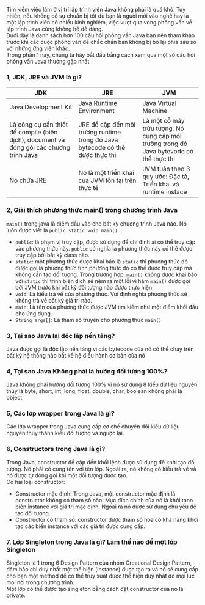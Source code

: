 Tìm kiếm việc làm ở vị trí lập trình viên Java không phải là quá khó. Tuy nhiên, nếu không có sự chuẩn bị tốt dù bạn là người mới vào nghề hay là một lập trình viên có nhiều kinh nghiệm, việc vượt qua vòng phỏng vấn về lập trình Java cũng không hề dễ dàng.  
Dưới đây là danh sách hơn 100 câu hỏi phòng vấn Java bạn nên tham khảo trước khi các cuộc phỏng vấn để chắc chắn bạn không bị bỏ lại phía sau so với những ứng viên khác.  
Trong phần 1 này, chúng ta hãy bắt đầu bằng cách xem qua một số câu hỏi phỏng vấn Java thường gặp nhất

### 1, JDK, JRE và JVM là gì?


| JDK | JRE | JVM |
|---|---|---|
| Java Development Kit | Java Runtime Environment | Java Virtual Machine |
| Là công cụ cần thiết để compile (biên dịch), document và đóng gói các chương trình Java | JRE đề cập đến môi trường runtime trong đó Java bytecode có thể được thực thi | Là một cỗ máy trừu tượng. Nó cung cấp môi trường trong đó Java bytevode có thể thực thi  |
| Nó chứa JRE | Nó là một triển khai của JVM tồn tại trên thực tế | JVM tuân theo 3 quy ước: Đặc tả, Triển khai và runtime instace |


### 2, Giải thích phương thức main() trong chương trình Java
`main()` trong java là điểm đầu vào cho bát kỳ chương trình Java nào. Nó luôn được viết là `public static void main()`.  
- `public`: là phạm vi truy cập, được sử dụng để chỉ định ai có thể truy cập vào phương thức này. `public` có nghĩa là phương thức này có thể được truy cập bởi bất kỳ class nào.  
- `static`: một phương thức được khai báo là `static` thì phương thức đó được gọi là phương thức tĩnh,phương thức đó có thể được truy cập mà không cần tạo đối tượng. Trong trường hợp, `main()` không được khai báo với `static` thì trình biên dịch sẽ ném ra một lỗi vì hàm `main()` được gọi bởi JVM trước khi bất kỳ đối tượng nào được thực hiện.    
- `void`: Là kiểu trả về của phương thức. Voi định nghĩa phương thức sẽ không trả về bất kỳ giá trị nào.    
- `main`: Là tên của phương thức được JVM tìm kiếm như một điểm khởi đầu cho ứng dụng.  
- `String args[]`: Là tham số truyền cho phương thức `main()`  

### 3, Tại sao Java lại độc lập nền tảng?
Java được gọi là độc lập nền tảng vì các bytecode của nó có thể chạy trên bất kỳ hệ thống nào bất kể hệ điều hành cơ bản của nó  

### 4, Tại sao Java Không phải là hướng đối tượng 100%?
Java không phải hướng đối tượng 100% vì nó sử dụng 8 kiểu dữ liệu nguyên thủy là byte, short, int, long, float, double, char, boolean không phải là object  

### 5, Các lớp wrapper trong Java là gì? 
Các lớp wrapper trong Java cung cấp cơ chế chuyển đổi kiểu dữ liệu nguyên thủy thành kiểu đối tượng và ngược lại. 

### 6, Constructors trong Java là gì?  
Trong Java, constructor đề cập đến khối lệnh được sử dụng để khởi tạo đối tượng. Nó phải có cùng tên với tên lớp. Ngoài ra, nó không có kiểu trả về và nó được tự động gọi khi một đối tượng được tạo.  
Có hai loại constructor:  
- Constructor mặc định: Trong Java, một constructor mặc định là constructor không có tham số nào. Mục đích chính của nó là khởi taon biến instance với giá trị mặc định. Ngoài ra nó được sử dụng chủ yếu để tạo đối tượng.  
- Constructor có tham số: constructor được tham số hóa có khả năng khởi tạo các biến instance với các giá trị được cung cấp.  

### 7, Lớp Singleton trong Java là gì? Làm thế nào để một lớp Singleton
Singleton là 1 trong 6 Design Pattern của nhóm Creational Design Pattern, đảm bảo chỉ duy nhất một thể hiện (instance) được tạo ra và nó sẽ cung cấp cho bạn một method để có thể truy xuất được thể hiện duy nhất đó mọi lúc mọi nơi trong chương trình.  
Một lớp có thể được tạo singleton bằng cách đặt constructor của nó là private.